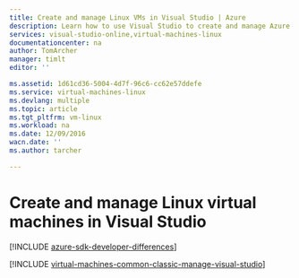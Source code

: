 ```yaml
---
title: Create and manage Linux VMs in Visual Studio | Azure
description: Learn how to use Visual Studio to create and manage Azure VMs running Linux
services: visual-studio-online,virtual-machines-linux
documentationcenter: na
author: TomArcher
manager: timlt
editor: ''

ms.assetid: 1d61cd36-5004-4d7f-96c6-cc62e57ddefe
ms.service: virtual-machines-linux
ms.devlang: multiple
ms.topic: article
ms.tgt_pltfrm: vm-linux
ms.workload: na
ms.date: 12/09/2016
wacn.date: ''
ms.author: tarcher

---
```

# Create and manage Linux virtual machines in Visual Studio

[!INCLUDE [azure-sdk-developer-differences](../../../../includes/azure-sdk-developer-differences.md)]

[!INCLUDE [virtual-machines-common-classic-manage-visual-studio](../../../../includes/virtual-machines-common-classic-manage-visual-studio.md)]